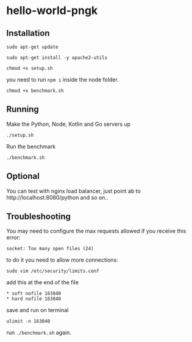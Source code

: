 # hello-world-pngk

## Installation

`sudo apt-get update`

`sudo apt-get install -y apache2-utils`

`chmod +x setup.sh`

you need to run `npm i` inside the node folder.

`chmod +x benchmark.sh`

## Running
Make the Python, Node, Kotlin and Go servers up

`./setup.sh`

Run the benchmark

`./benchmark.sh`

## Optional
You can test with nginx load balancer, just point ab to http://localhost:8080/python and so on..

## Troubleshooting

You may need to configure the max requests allowed if you receive this error:

```
socket: Too many open files (24)
```

to do it you need to allow more connections:

`sudo vim /etc/security/limits.conf`

add this at the end of the file

```
* soft nofile 163840
* hard nofile 163840
```

save and run on terminal

`ulimit -n 163840`

run `./benchmark.sh` again.

